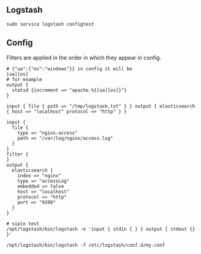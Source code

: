 Logstash
-

````
sudo service logstash configtest
````

## Config

Filters are applied in the order in which they appear in config.

````
# {"ua":{"os":"windows"}} in config it will be
[ua][os]
# for example
output {
  statsd {increment => "apache.%{[ua][os]}"}
}
````
````
input { file { path => "/tmp/logstash.txt" } } output { elasticsearch { host => "localhost" protocol => "http" } }
````
````
input {
  file {
    type => "nginx-access"
    path => "/var/log/nginx/access.log"
  }
}
filter {
}
output {
  elasticsearch {
    index => "nginx"
    type => "accessLog"
    embedded => false
    host => "localhost"
    protocol => "http"
    port => "9200"
  }
}

````
````
# siple test
/opt/logstash/bin/logstash -e 'input { stdin { } } output { stdout {} }'

/opt/logstash/bin/logstash -f /etc/logstash/conf.d/my.conf
````
